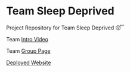 # Team Sleep Deprived

Project Repository for Team Sleep Deprived 😴

Team [Intro Video](./admin/videos/teamintro.mp4)

Team [Group Page](./admin/team.md)

[Deployed Website](https://cse110-expensetracker.netlify.app/)
